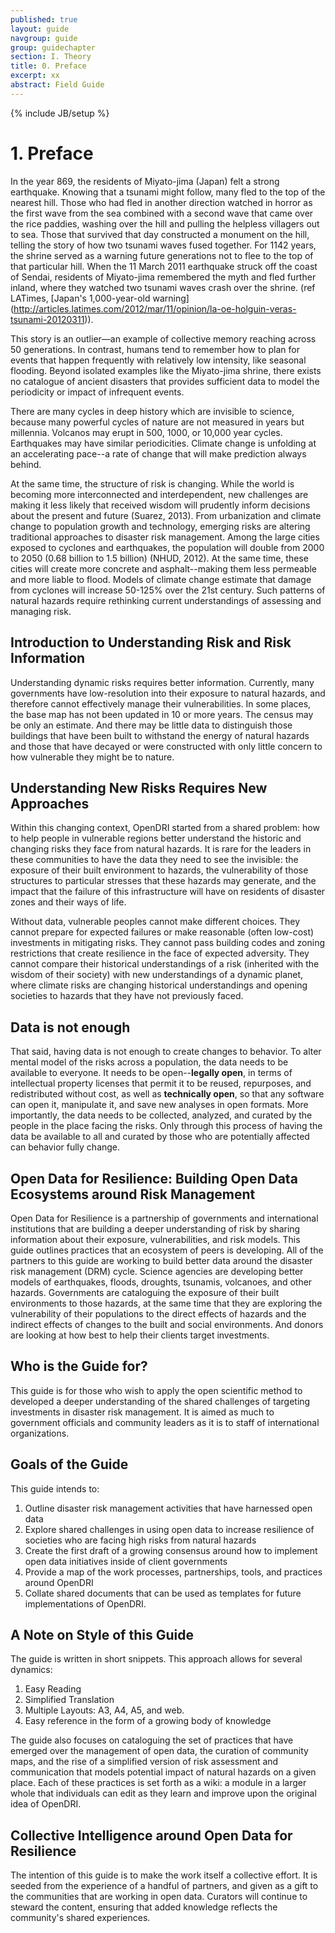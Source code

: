 ```yaml
---
published: true
layout: guide
navgroup: guide
group: guidechapter
section: I. Theory
title: 0. Preface
excerpt: xx
abstract: Field Guide
---
```


<!-- prose.io users: leave this bit alone -->
{% include JB/setup %}
<!-- end prose.io restriction -->

# 1.	Preface
In the year 869, the residents of Miyato-jima (Japan) felt a strong earthquake. Knowing that a tsunami might follow, many fled to the top of the nearest hill. Those who had fled in another direction watched in horror as the first wave from the sea combined with a second wave that came over the rice paddies, washing over the hill and pulling the helpless villagers out to sea. Those that survived that day constructed a monument on the hill, telling the story of how two tsunami waves fused together. For 1142 years, the shrine served as a warning future generations not to flee to the top of that particular hill. When the 11 March 2011 earthquake struck off the coast of Sendai, residents of Miyato-jima remembered the myth and fled further inland, where they watched two tsunami waves crash over the shrine. (ref LATimes, [Japan's 1,000-year-old warning] (http://articles.latimes.com/2012/mar/11/opinion/la-oe-holguin-veras-tsunami-20120311)). 

This story is an outlier&mdash;an example of collective memory reaching across 50 generations. In contrast, humans tend to remember how to plan for events that happen frequently with relatively low intensity, like seasonal flooding. Beyond isolated examples like the Miyato-jima shrine, there exists no catalogue of ancient disasters that provides sufficient data to model the periodicity or impact of infrequent events. 

There are many cycles in deep history which are invisible to science, because many powerful cycles of nature are not measured in years but millennia. Volcanos may erupt in 500, 1000, or 10,000 year cycles. Earthquakes may have similar periodicities. Climate change is unfolding at an accelerating pace--a rate of change that will make prediction always behind. 

At the same time, the structure of risk is changing. While the world is becoming more interconnected and interdependent, new challenges are making it less likely that received wisdom will prudently inform decisions about the present and future (Suarez, 2013). From urbanization and climate change to population growth and technology, emerging risks are altering traditional approaches to disaster risk management. Among the large cities exposed to cyclones and earthquakes, the population will double from 2000 to 2050 (0.68 billion to 1.5 billion) (NHUD, 2012). At the same time, these cities will create more concrete and asphalt--making them less permeable and more liable to flood. Models of climate change estimate that damage from cyclones will increase 50-125% over the 21st century. Such patterns of natural hazards require rethinking current understandings of assessing and managing risk. 

## Introduction to Understanding Risk and Risk Information
Understanding dynamic risks requires better information. Currently, many governments have low-resolution into their exposure to natural hazards, and therefore cannot effectively manage their vulnerabilities. In some places, the base map has not been updated in 10 or more years. The census may be only an estimate. And there may be little data to distinguish those buildings that have been built to withstand the energy of natural hazards and those that have decayed or were constructed with only little concern to how vulnerable they might be to nature.

<!-- OpenDRI as shared problem in risk management -->

## Understanding New Risks Requires New Approaches
Within this changing context, OpenDRI started from a shared problem: how to help people in vulnerable regions better understand the historic and changing risks they face from natural hazards. It is rare for the leaders in these communities to have the data they need to see the invisible: the exposure of their built environment to hazards, the vulnerability of those structures to particular stresses that these hazards may generate, and the impact that the failure of this infrastructure will have on residents of disaster zones and their ways of life. 

Without data, vulnerable peoples cannot make different choices. They cannot prepare for expected failures or make reasonable (often low-cost) investments in mitigating risks. They cannot pass building codes and zoning restrictions that create resilience in the face of expected adversity. They cannot compare their historical understandings of a risk (inherited with the wisdom of their society) with new understandings of a dynamic planet, where climate risks are changing historical understandings and opening societies to hazards that they have not previously faced.

## Data is not enough
That said, having data is not enough to create changes to behavior. To alter mental model of the risks across a population, the data needs to be available to everyone. It needs to be open--**legally open**, in terms of intellectual property licenses that permit it to be reused, repurposes, and redistributed without cost, as well as **technically open**, so that any software can open it, manipulate it, and save new analyses in open formats. More importantly, the data needs to be collected, analyzed, and curated by the people in the place facing the risks. Only through this process of having the data be available to all and curated by those who are potentially affected can behavior fully change.

## Open Data for Resilience: Building Open Data Ecosystems around Risk Management
Open Data for Resilience is a partnership of governments and international institutions that are building a deeper understanding of risk by sharing information about their exposure, vulnerabilities, and risk models.  This guide outlines practices that an ecosystem of peers is developing. All of the partners to this guide are working to build better data around the disaster risk management (DRM) cycle. Science agencies are developing better models of earthquakes, floods, droughts, tsunamis, volcanoes, and other hazards. Governments are cataloguing the exposure of their built environments to those hazards, at the same time that they are exploring the vulnerability of their populations to the direct effects of hazards and the indirect effects of changes to the built and social environments. And donors are looking at how best to help their clients target investments. 

## Who is the Guide for?
This guide is for those who wish to apply the open scientific method to developed a deeper understanding of the shared challenges of targeting investments in disaster risk management. It is aimed as much to government officials and community leaders as it is to staff of international organizations.

## Goals of the Guide
This guide intends to:

1.	Outline disaster risk management activities that have harnessed open data
2.	Explore shared challenges in using open data to increase resilience of societies who are facing high risks from natural hazards
3.	Create the first draft of a growing consensus around how to implement open data initiatives inside of client governments
4.	Provide a map of the work processes, partnerships, tools, and practices around OpenDRI
5.	Collate shared documents that can be used as templates for future implementations of OpenDRI.

## A Note on Style of this Guide
The guide is written in short snippets. This approach allows for several dynamics:

1. Easy Reading
2. Simplified Translation
3. Multiple Layouts: A3, A4, A5, and web.
4. Easy reference in the form of a growing body of knowledge

The guide also focuses on cataloguing the set of practices that have emerged over the management of open data, the curation of community maps, and the rise of a simplified version of risk assessment and communication that models potential impact of natural hazards on a given place. Each of these practices is set forth as a wiki: a module in a larger whole that individuals can edit as they learn and improve upon the original idea of OpenDRI.

## Collective Intelligence around Open Data for Resilience
The intention of this guide is to make the work itself a collective effort. It is seeded from the experience of a handful of partners, and given as a gift to the communities that are working in open data. Curators will continue to steward the content, ensuring that added knowledge reflects the community's shared experiences.
